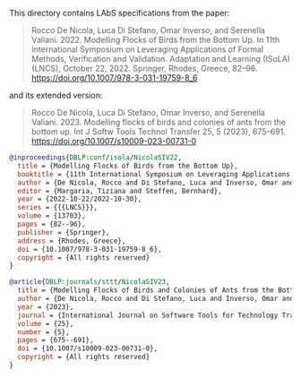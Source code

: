 This directory contains LAbS specifications from the paper:

> Rocco De Nicola, Luca Di Stefano, Omar Inverso, and Serenella Valiani. 2022. Modelling Flocks of Birds from the Bottom Up. In 11th International Symposium on Leveraging Applications of Formal Methods, Verification and Validation. Adaptation and Learning (ISoLA) (LNCS), October 22, 2022. Springer, Rhodes, Greece, 82–96. https://doi.org/10.1007/978-3-031-19759-8_6

and its extended version:

> Rocco De Nicola, Luca Di Stefano, Omar Inverso, and Serenella Valiani. 2023. Modelling flocks of birds and colonies of ants from the bottom up. Int J Softw Tools Technol Transfer 25, 5 (2023), 675–691. https://doi.org/10.1007/s10009-023-00731-0

```bibtex
@inproceedings{DBLP:conf/isola/NicolaSIV22,
  title = {Modelling Flocks of Birds from the Bottom Up},
  booktitle = {11th International Symposium on Leveraging Applications of Formal Methods, Verification and Validation. Adaptation and Learning ({{ISoLA}})},
  author = {De Nicola, Rocco and Di Stefano, Luca and Inverso, Omar and Valiani, Serenella},
  editor = {Margaria, Tiziana and Steffen, Bernhard},
  year = {2022-10-22/2022-10-30},
  series = {{{LNCS}}},
  volume = {13703},
  pages = {82--96},
  publisher = {Springer},
  address = {Rhodes, Greece},
  doi = {10.1007/978-3-031-19759-8_6},
  copyright = {All rights reserved}
}

@article{DBLP:journals/sttt/NicolaSIV23,
  title = {Modelling Flocks of Birds and Colonies of Ants from the Bottom Up},
  author = {De Nicola, Rocco and Di Stefano, Luca and Inverso, Omar and Valiani, Serenella},
  year = {2023},
  journal = {International Journal on Software Tools for Technology Transfer},
  volume = {25},
  number = {5},
  pages = {675--691},
  doi = {10.1007/s10009-023-00731-0},
  copyright = {All rights reserved}
}

```

